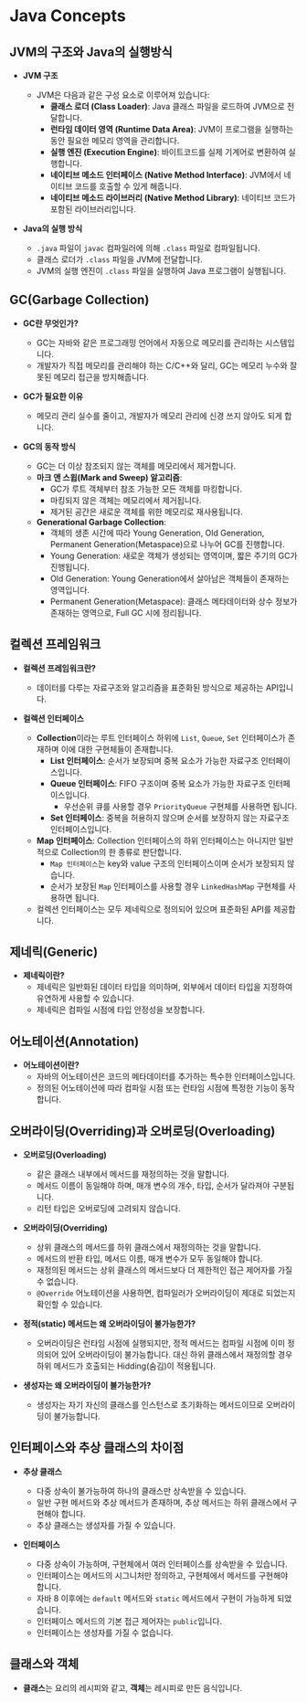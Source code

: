 # Java Concepts

## JVM의 구조와 Java의 실행방식

- **JVM 구조**
  - JVM은 다음과 같은 구성 요소로 이루어져 있습니다:
    - **클래스 로더 (Class Loader)**: Java 클래스 파일을 로드하여 JVM으로 전달합니다.
    - **런타임 데이터 영역 (Runtime Data Area)**: JVM이 프로그램을 실행하는 동안 필요한 메모리 영역을 관리합니다.
    - **실행 엔진 (Execution Engine)**: 바이트코드를 실제 기계어로 변환하여 실행합니다.
    - **네이티브 메소드 인터페이스 (Native Method Interface)**: JVM에서 네이티브 코드를 호출할 수 있게 해줍니다.
    - **네이티브 메소드 라이브러리 (Native Method Library)**: 네이티브 코드가 포함된 라이브러리입니다.

- **Java의 실행 방식**
  - `.java` 파일이 `javac` 컴파일러에 의해 `.class` 파일로 컴파일됩니다.
  - 클래스 로더가 `.class` 파일을 JVM에 전달합니다.
  - JVM의 실행 엔진이 `.class` 파일을 실행하여 Java 프로그램이 실행됩니다.

## GC(Garbage Collection)

- **GC란 무엇인가?**
  - GC는 자바와 같은 프로그래밍 언어에서 자동으로 메모리를 관리하는 시스템입니다.
  - 개발자가 직접 메모리를 관리해야 하는 C/C++와 달리, GC는 메모리 누수와 잘못된 메모리 접근을 방지해줍니다.

- **GC가 필요한 이유**
  - 메모리 관리 실수를 줄이고, 개발자가 메모리 관리에 신경 쓰지 않아도 되게 합니다.

- **GC의 동작 방식**
  - GC는 더 이상 참조되지 않는 객체를 메모리에서 제거합니다.
  - **마크 앤 스윕(Mark and Sweep) 알고리즘**:
    - GC가 루트 객체부터 참조 가능한 모든 객체를 마킹합니다.
    - 마킹되지 않은 객체는 메모리에서 제거됩니다.
    - 제거된 공간은 새로운 객체를 위한 메모리로 재사용됩니다.
  - **Generational Garbage Collection**:
    - 객체의 생존 시간에 따라 Young Generation, Old Generation, Permanent Generation(Metaspace)으로 나누어 GC를 진행합니다.
    - Young Generation: 새로운 객체가 생성되는 영역이며, 짧은 주기의 GC가 진행됩니다.
    - Old Generation: Young Generation에서 살아남은 객체들이 존재하는 영역입니다.
    - Permanent Generation(Metaspace): 클래스 메타데이터와 상수 정보가 존재하는 영역으로, Full GC 시에 정리됩니다.

## 컬렉션 프레임워크

- **컬렉션 프레임워크란?**
  - 데이터를 다루는 자료구조와 알고리즘을 표준화된 방식으로 제공하는 API입니다.

- **컬렉션 인터페이스**
  - **Collection**이라는 루트 인터페이스 하위에 `List`, `Queue`, `Set` 인터페이스가 존재하며 이에 대한 구현체들이 존재합니다.
    - **List 인터페이스**: 순서가 보장되며 중복 요소가 가능한 자료구조 인터페이스입니다.
    - **Queue 인터페이스**: FIFO 구조이며 중복 요소가 가능한 자료구조 인터페이스입니다.
      - 우선순위 큐를 사용할 경우 `PriorityQueue` 구현체를 사용하면 됩니다.
    - **Set 인터페이스**: 중복을 허용하지 않으며 순서를 보장하지 않는 자료구조 인터페이스입니다.
  - **Map 인터페이스**: Collection 인터페이스의 하위 인터페이스는 아니지만 일반적으로 Collection의 한 종류로 판단합니다.
    - `Map 인터페이스`는 key와 value 구조의 인터페이스이며 순서가 보장되지 않습니다.
    - 순서가 보장된 `Map` 인터페이스를 사용할 경우 `LinkedHashMap` 구현체를 사용하면 됩니다.
  - 컬렉션 인터페이스는 모두 제네릭으로 정의되어 있으며 표준화된 API를 제공합니다.

## 제네릭(Generic)

- **제네릭이란?**
  - 제네릭은 일반화된 데이터 타입을 의미하며, 외부에서 데이터 타입을 지정하여 유연하게 사용할 수 있습니다.
  - 제네릭은 컴파일 시점에 타입 안정성을 보장합니다.

## 어노테이션(Annotation)

- **어노테이션이란?**
  - 자바의 어노테이션은 코드의 메타데이터를 추가하는 특수한 인터페이스입니다.
  - 정의된 어노테이션에 따라 컴파일 시점 또는 런타임 시점에 특정한 기능이 동작합니다.

## 오버라이딩(Overriding)과 오버로딩(Overloading)

- **오버로딩(Overloading)**
  - 같은 클래스 내부에서 메서드를 재정의하는 것을 말합니다.
  - 메서드 이름이 동일해야 하며, 매개 변수의 개수, 타입, 순서가 달라져야 구분됩니다.
  - 리턴 타입은 오버로딩에 고려되지 않습니다.

- **오버라이딩(Overriding)**
  - 상위 클래스의 메서드를 하위 클래스에서 재정의하는 것을 말합니다.
  - 메서드의 반환 타입, 메서드 이름, 매개 변수가 모두 동일해야 합니다.
  - 재정의된 메서드는 상위 클래스의 메서드보다 더 제한적인 접근 제어자를 가질 수 없습니다.
  - `@Override` 어노테이션을 사용하면, 컴파일러가 오버라이딩이 제대로 되었는지 확인할 수 있습니다.

- **정적(static) 메서드는 왜 오버라이딩이 불가능한가?**
  - 오버라이딩은 런타임 시점에 실행되지만, 정적 메서드는 컴파일 시점에 이미 정의되어 있어 오버라이딩이 불가능합니다. 대신 하위 클래스에서 재정의할 경우 하위 메서드가 호출되는 Hidding(숨김)이 적용됩니다.

- **생성자는 왜 오버라이딩이 불가능한가?**
  - 생성자는 자기 자신의 클래스를 인스턴스로 초기화하는 메서드이므로 오버라이딩이 불가능합니다.

## 인터페이스와 추상 클래스의 차이점

- **추상 클래스**
  - 다중 상속이 불가능하여 하나의 클래스만 상속받을 수 있습니다.
  - 일반 구현 메서드와 추상 메서드가 존재하며, 추상 메서드는 하위 클래스에서 구현해야 합니다.
  - 추상 클래스는 생성자를 가질 수 있습니다.

- **인터페이스**
  - 다중 상속이 가능하며, 구현체에서 여러 인터페이스를 상속받을 수 있습니다.
  - 인터페이스는 메서드의 시그니처만 정의하고, 구현체에서 메서드를 구현해야 합니다.
  - 자바 8 이후에는 `default` 메서드와 `static` 메서드에서 구현이 가능하게 되었습니다.
  - 인터페이스 메서드의 기본 접근 제어자는 `public`입니다.
  - 인터페이스는 생성자를 가질 수 없습니다.

## 클래스와 객체

- **클래스**는 요리의 레시피와 같고, **객체**는 레시피로 만든 음식입니다.
